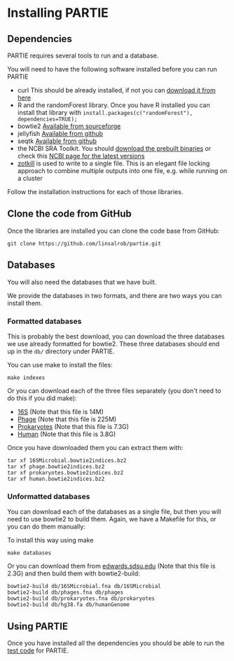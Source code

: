 # Installing PARTIE

## Dependencies

PARTIE requires several tools to run and a database.

You will need to have the following software installed before you can run PARTIE

- curl This should be already installed, if not you can [download it from here](https://curl.haxx.se/download.html)
- R and the randomForest library. Once you have R installed you can install that library with `install.packages(c("randomForest"), dependencies=TRUE);`
- bowtie2 [Available from sourceforge](https://sourceforge.net/projects/bowtie-bio/files/bowtie2/)
- jellyfish [Available from github](https://github.com/gmarcais/Jellyfish)
- seqtk [Available from github](https://github.com/lh3/seqtk)
- the NCBI SRA Toolkit. You should [download the prebuilt binaries](https://github.com/ncbi/sra-tools/wiki/Downloads) or check this [NCBI page for the latest versions](https://www.ncbi.nlm.nih.gov/sra/docs/toolkitsoft/)
- [zotkill](http://moo.nac.uci.edu/~hjm/zotkill.pl) is used to write to a single file. This is an elegant file locking approach to combine multiple outputs into one file, e.g. while running on a cluster

Follow the installation instructions for each of those libraries.

## Clone the code from GitHub

Once the libraries are installed you can clone the code base from GitHub:

```
git clone https://github.com/linsalrob/partie.git
```


## Databases

You will also need the databases that we have built. 

We provide the databases in two formats, and there are two ways you can install them.

### Formatted databases

This is probably the best download, you can download the three databases we use already formatted for bowtie2. These three databases should end up in the `db/` directory under PARTIE.


You can use make to install the files:

```
make indexes
```

Or you can download each of the three files separately (you don't need to do this if you did make):


- [16S](https://edwards.sdsu.edu/PARTIE/16SMicrobial.bowtie2indices.bz2) (Note that this file is 14M)
- [Phage](http://edwards.sdsu.edu/PARTIE/phage.bowtie2indices.bz2) (Note that this file is 225M)
- [Prokaryotes](http://edwards.sdsu.edu/PARTIE/prokaryotes.bowtie2indices.bz2) (Note that this file is 7.3G)
- [Human](http://edwards.sdsu.edu/PARTIE/humanGenome.bowtie2indices.bz2) (Note that this file is 3.8G)


Once you have downloaded them you can extract them with:

```
tar xf 16SMicrobial.bowtie2indices.bz2
tar xf phage.bowtie2indices.bz2
tar xf prokaryotes.bowtie2indices.bz2
tar xf human.bowtie2indices.bz2
```


### Unformatted databases

You can download each of the databases as a single file, but then you will need to use bowtie2 to build them. Again, we have a Makefile for this, or you can do them manually:


To install this way using make

```
make databases
```

Or you can download them from [edwards.sdsu.edu](http://edwards.sdsu.edu/PARTIE/partiedb.tar.bz2) (Note that this file is 2.3G) and then build them with bowtie2-build:

```
bowtie2-build db/16SMicrobial.fna db/16SMicrobial
bowtie2-build db/phages.fna db/phages
bowtie2-build db/prokaryotes.fna db/prokaryotes
bowtie2-build db/hg38.fa db/humanGenome
```

## Using PARTIE

Once you have installed all the dependencies you should be able to run the [test code](TEST.md) for PARTIE.
